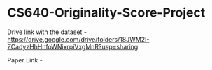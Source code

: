 # CS640-Originality-Score-Project

Drive link with the dataset - https://drive.google.com/drive/folders/18JWM2I-ZCadyzHhHnfoWNixrpiVxgMnR?usp=sharing

Paper Link - 
